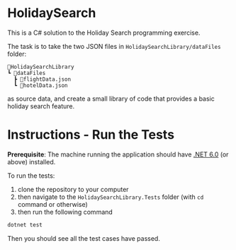# HolidaySearch

This is a C# solution to the Holiday Search programming exercise.

The task is to take the two JSON files in `HolidaySearchLibrary/dataFiles` folder:

```
📂HolidaySearchLibrary
┗ 📂dataFiles
  ┣ 📜flightData.json
  ┗ 📜hotelData.json
```

as source data, and create a small library of code that provides a basic holiday search feature.

# Instructions - Run the Tests

**Prerequisite**: The machine running the application should have [.NET 6.0](https://dotnet.microsoft.com/en-us/download/dotnet/6.0) (or above) installed.

To run the tests:

1. clone the repository to your computer
2. then navigate to the `HolidaySearchLibrary.Tests` folder (with `cd` command or otherwise)
3. then run the following command

```c#
dotnet test
```

Then you should see all the test cases have passed.
